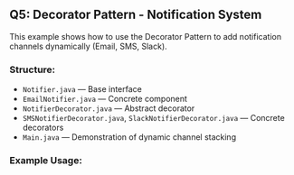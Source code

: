 ## Q5: Decorator Pattern - Notification System

This example shows how to use the Decorator Pattern to add notification channels dynamically (Email, SMS, Slack).

### Structure:
- `Notifier.java` — Base interface
- `EmailNotifier.java` — Concrete component
- `NotifierDecorator.java` — Abstract decorator
- `SMSNotifierDecorator.java`, `SlackNotifierDecorator.java` — Concrete decorators
- `Main.java` — Demonstration of dynamic channel stacking

### Example Usage:
